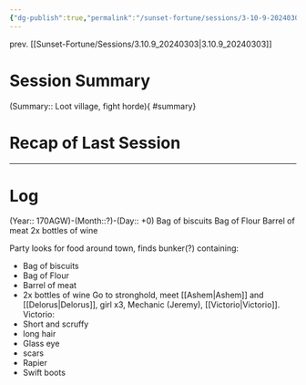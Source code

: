 ```yaml
---
{"dg-publish":true,"permalink":"/sunset-fortune/sessions/3-10-9-20240303/","tags":["session"],"noteIcon":"","created":"2024-03-03T13:07:18.420+10:30"}
---
```


prev. [[Sunset-Fortune/Sessions/3.10.9_20240303\|3.10.9_20240303]]
# Session Summary
(Summary:: Loot village, fight horde){ #summary}

# Recap of Last Session

---
# Log
(Year:: 170AGW)-(Month::?)-(Day:: +0)
Bag of biscuits
Bag of Flour
Barrel of meat
2x bottles of wine

Party looks for food around town,
finds bunker(?) containing:
 - Bag of biscuits
 - Bag of Flour
 - Barrel of meat
 - 2x bottles of wine
Go to stronghold,
meet [[Ashem\|Ashem]] and [[Delorus\|Delorus]], girl x3, Mechanic (Jeremy), [[Victorio\|Victorio]].
Victorio:
 - Short and scruffy
 - long hair
 - Glass eye
 - scars
 - Rapier
 - Swift boots
